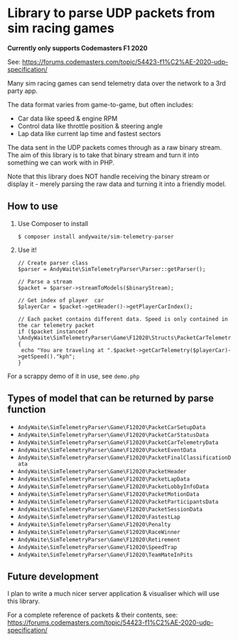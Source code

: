 # Library to parse UDP packets from sim racing games

**Currently only supports Codemasters F1 2020**

See: https://forums.codemasters.com/topic/54423-f1%C2%AE-2020-udp-specification/

Many sim racing games can send telemetry data over the network to a 3rd party app.

The data format varies from game-to-game, but often includes:
  - Car data like speed & engine RPM
  - Control data like throttle position & steering angle
  - Lap data like current lap time and fastest sectors

The data sent in the UDP packets comes through as a raw binary stream. The aim of this
library is to take that binary stream and turn it into something we can work with in PHP.

Note that this library does NOT handle receiving the binary stream or display it - merely
parsing the raw data and turning it into a friendly model.

## How to use

1) Use Composer to install
   
   `$ composer install andywaite/sim-telemetry-parser`
   
2) Use it!
   
   ```                                                         
   // Create parser class
   $parser = AndyWaite\SimTelemetryParser\Parser::getParser();
   
   // Parse a stream
   $packet = $parser->streamToModels($binaryStream);
   
   // Get index of player  car
   $playerCar = $packet->getHeader()->getPlayerCarIndex();
                           
   // Each packet contains different data. Speed is only contained in the car telemetry packet
   if ($packet instanceof \AndyWaite\SimTelemetryParser\Game\F12020\Structs\PacketCarTelemetryData) {
    echo "You are traveling at ".$packet->getCarTelemetry($playerCar)->getSpeed()."kph";
   }
    ```                     

For a scrappy demo of it in use, see `demo.php`

## Types of model that can be returned by parse function
 - `AndyWaite\SimTelemetryParser\Game\F12020\PacketCarSetupData`
 - `AndyWaite\SimTelemetryParser\Game\F12020\PacketCarStatusData`
 - `AndyWaite\SimTelemetryParser\Game\F12020\PacketCarTelemetryData`
 - `AndyWaite\SimTelemetryParser\Game\F12020\PacketEventData`
 - `AndyWaite\SimTelemetryParser\Game\F12020\PacketFinalClassificationData`
 - `AndyWaite\SimTelemetryParser\Game\F12020\PacketHeader`
 - `AndyWaite\SimTelemetryParser\Game\F12020\PacketLapData`
 - `AndyWaite\SimTelemetryParser\Game\F12020\PacketLobbyInfoData`
 - `AndyWaite\SimTelemetryParser\Game\F12020\PacketMotionData`
 - `AndyWaite\SimTelemetryParser\Game\F12020\PacketParticipantsData`
 - `AndyWaite\SimTelemetryParser\Game\F12020\PacketSessionData`
 - `AndyWaite\SimTelemetryParser\Game\F12020\FastestLap`
 - `AndyWaite\SimTelemetryParser\Game\F12020\Penalty`
 - `AndyWaite\SimTelemetryParser\Game\F12020\RaceWinner`
 - `AndyWaite\SimTelemetryParser\Game\F12020\Retirement`
 - `AndyWaite\SimTelemetryParser\Game\F12020\SpeedTrap`
 - `AndyWaite\SimTelemetryParser\Game\F12020\TeamMateInPits`

## Future development

I plan to write a much nicer server application & visualiser which will use this library.


For a complete reference of packets & their contents, see: https://forums.codemasters.com/topic/54423-f1%C2%AE-2020-udp-specification/



